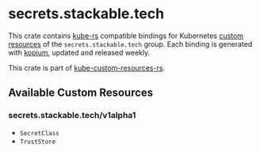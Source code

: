 <!--
SPDX-FileCopyrightText: The kube-custom-resources-rs Authors
SPDX-License-Identifier: 0BSD
 -->

# secrets.stackable.tech

This crate contains [kube-rs](https://kube.rs/) compatible bindings for Kubernetes [custom resources](https://kubernetes.io/docs/tasks/extend-kubernetes/custom-resources/custom-resource-definitions/) of the `secrets.stackable.tech` group. Each binding is generated with [kopium](https://github.com/kube-rs/kopium), updated and released weekly.

This crate is part of [kube-custom-resources-rs](https://github.com/metio/kube-custom-resources-rs).

## Available Custom Resources

### secrets.stackable.tech/v1alpha1
- `SecretClass`
- `TrustStore`
